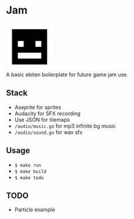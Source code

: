 # Jam
![Jam logo](./assets/icon128.png)   
A basic ebiten boilerplate for future game jam use.

## Stack
* Aseprite for sprites
* Audacity for SFX recording
* Use JSON for tilemaps
* `/audio/music.go` for mp3 infinite bg music
* `/audio/sound.go` for wav sfx

## Usage
* `$ make run`
* `$ make build`
* `$ make todo`

## TODO
* Particle example
